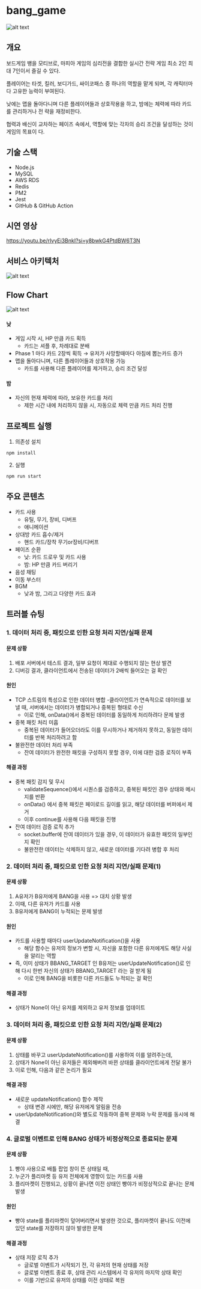 # bang_game

![alt text](image-2.png)

## 개요

보드게임 뱅을 모티브로, 마피아 게임의 심리전을 결합한 실시간 전략 게임
최소 2인 최대 7인이서 즐길 수 있다.

플레이어는 타겟, 킬러, 보디가드, 싸이코패스 중 하나의 역할을 맡게 되며, 각 캐릭터마다 고유한 능력이
부여된다.

낮에는 맵을 돌아다니며 다른 플레이어들과 상호작용을 하고, 밤에는 체력에 따라 카드를 관리하거나 전
략을 재정비한다.

협력과 배신이 교차하는 페이즈 속에서, 역할에 맞는 각자의 승리 조건을 달성하는 것이 게임의 목표이
다.

## 기술 스택

- Node.js
- MySQL
- AWS RDS
- Redis
- PM2
- Jest
- GitHub & GitHub Action

## 시연 영상

https://youtu.be/rIvyEi3BnkI?si=y8bwkG4PtdBW6T3N

## 서비스 아키텍처

![alt text](image.png)

## Flow Chart

![alt text](image-1.png)

#### 낮

- 게임 시작 시, HP 만큼 카드 획득
  - 카드는 셔플 후, 차례대로 분배
- Phase 1 마다 카드 2장씩 획득 → 유저가 사망할때마다 아침에 뽑는카드 증가
- 맵을 돌아다니며, 다른 플레이어들과 상호작용 가능
  - 카드를 사용해 다른 플레이어를 제거하고, 승리 조건 달성

#### 밤

- 자신의 현재 체력에 따라, 보유한 카드를 처리
  - 제한 시간 내에 처리하지 않을 시, 자동으로 체력 만큼 카드 처리 진행

## 프로젝트 실행

1. 의존성 설치

```
npm install
```

2. 실행

```
npm run start
```

## 주요 콘텐츠

- 카드 사용
  - 유틸, 무기, 장비, 디버프
  - 애니메이션
- 상대방 카드 흡수/제거
  - 핸드 카드/장착 무기or장비/디버프
- 페이즈 순환
  - 낮: 카드 드로우 및 카드 사용
  - 밤: HP 만큼 카드 버리기
- 음성 채팅
- 이동 부스터
- BGM
  - 낮과 밤, 그리고 다양한 카드 효과

## 트러블 슈팅

### 1. 데이터 처리 중, 패킷으로 인한 요청 처리 지연/실패 문제

#### 문제 상황

1. 배포 서버에서 테스트 결과, 일부 요청이 제대로
   수행되지 않는 현상 발견
2. 디버깅 결과, 클라이언트에서 전송된 데이터가
   2배씩 들어오는 걸 확인

#### 원인

- TCP 스트림의 특성으로 인한 데이터 병합 -클라이언트가 연속적으로 데이터를 보낼 때, 서버에서는 데이터가 병합되거나 중복된 형태로 수신
  - 이로 인해, onData()에서 중복된 데이터를 동일하게 처리하려다 문제 발생
- 중복 패킷 처리 미흡
  - 중복된 데이터가 들어오더라도 이를 무시하거나 제거하지 못하고, 동일한 데이터를 반복 처리하려고 함
- 불완전한 데이터 처리 부족
  - 잔여 데이터가 완전한 패킷을 구성하지 못할 경우, 이에 대한 검증 로직이 부족

#### 해결 과정

- 중복 패킷 감지 및 무시
  - validateSequence()에서 시퀀스를 검증하고, 중복된 패킷인 경우 상태와 메시지를 반환
  - onData() 에서 중복 패킷은 페이로드 길이를 읽고, 해당 데이터를 버퍼에서 제거
  - 이후 continue를 사용해 다음 패킷을 진행
- 잔여 데이터 검증 로직 추가
  - socket.buffer에 잔여 데이터가 있을 경우, 이 데이터가 유효한 패킷의 일부인지 확인
  - 불완전한 데이터는 삭제하지 않고, 새로운 데이터를 기다려 병합 후 처리

### 2. 데이터 처리 중, 패킷으로 인한 요청 처리 지연/실패 문제(1)

#### 문제 상황

1. A유저가 B유저에게 BANG을 사용 => 대치 상황 발생
2. 이때, 다른 유저가 카드를 사용
3. B유저에게 BANG이 누적되는 문제 발생

#### 원인

- 카드를 사용할 때마다 userUpdateNotification()을 사용
  - 해당 함수는 유저의 정보가 변할 시, 자신을 포함한 다른 유저에게도 해당 사실을 알리는 역할
- 즉, 이미 상태가 BBANG_TARGET 인 B유저는 userUpdateNotification()로 인해 다시 한번 자신의 상태가 BBANG_TARGET 라는 걸 받게 됨
  - 이로 인해 BANG을 비롯한 다른 카드들도 누적되는 걸 확인

#### 해결 과정

- 상태가 None이 아닌 유저를 제외하고 유저 정보를 업데이트

### 3. 데이터 처리 중, 패킷으로 인한 요청 처리 지연/실패 문제(2)

#### 문제 상황

1. 상태를 바꾸고 userUpdateNotification()를 사용하여 이를 알려주는데,
2. 상태가 None이 아닌 유저들은 제외해버려 바뀐 상태를 클라이언트에게 전달 불가
3. 이로 인해, 다음과 같은 논리가 필요

#### 해결 과정

- 새로운 updateNotification() 함수 제작
  - 상태 변경 시에만, 해당 유저에게 알림을 전송
- userUpdateNotification()와 별도로 작동하여 중복 문제와 누락 문제를 동시에 해결

### 4. 글로벌 이벤트로 인해 BANG 상태가 비정상적으로 종료되는 문제

#### 문제 상황

1. 빵야 사용으로 배틀 팝업 창이 뜬 상태일 때,
2. 누군가 플리마켓 등 유저 전체에게 영향이 있는 카드를 사용
3. 플리마켓이 진행되고, 상황이 끝나면 이전 상태인 빵야가 비정상적으로 끝나는 문제 발생

#### 원인

- 빵야 state를 플리마켓이 덮어버리면서 발생한 것으로, 플리마켓이 끝나도 이전에 있던 state를 저장하지 않아 발생한 문제

#### 해결 과정

- 상태 저장 로직 추가
  - 글로벌 이벤트가 시작되기 전, 각 유저의 현재 상태를 저장
  - 글로벌 이벤트 종료 후, 상태 관리 시스템에서 각 유저의 마지막 상태 확인
  - 이를 기반으로 유저의 상태를 이전 상태로 복원
